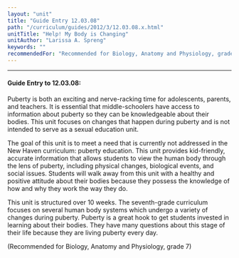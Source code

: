 ```yaml
---
layout: "unit"
title: "Guide Entry 12.03.08"
path: "/curriculum/guides/2012/3/12.03.08.x.html"
unitTitle: "Help! My Body is Changing"
unitAuthor: "Larissa A. Spreng"
keywords: ""
recommendedFor: "Recommended for Biology, Anatomy and Physiology, grade 7"
---
```

<body>
<hr/>
<h4>
Guide Entry to 12.03.08:
</h4>
<p>
Puberty is both an exciting and nerve-racking time for adolescents, parents, and teachers. It is essential that middle-schoolers have access to information about puberty so they can be knowledgeable about their bodies. This unit focuses on changes that happen during puberty and is not intended to serve as a sexual education unit.
</p>
<p>
The goal of this unit is to meet a need that is currently not addressed in the New Haven curriculum: puberty education. This unit provides kid-friendly, accurate information that allows students to view the human body through the lens of puberty, including physical changes, biological events, and social issues. Students will walk away from this unit with a healthy and positive attitude about their bodies because they possess the knowledge of how and why they work the way they do.
</p>
<p>
This unit is structured over 10 weeks. The seventh-grade curriculum focuses on several human body systems which undergo a variety of changes during puberty. Puberty is a great hook to get students invested in learning about their bodies. They have many questions about this stage of their life because they are living puberty every day.
</p>
<p>
(Recommended for Biology, Anatomy and Physiology, grade 7)
</p>
</body>